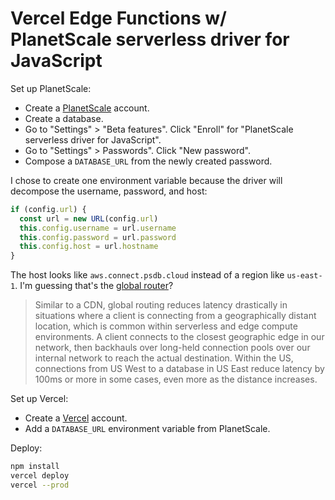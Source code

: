# Vercel Edge Functions w/ PlanetScale serverless driver for JavaScript

Set up PlanetScale:

* Create a [PlanetScale](https://planetscale.com) account.
* Create a database.
* Go to "Settings" > "Beta features".
  Click "Enroll" for "PlanetScale serverless driver for JavaScript".
* Go to "Settings" > Passwords".
  Click "New password".
* Compose a `DATABASE_URL` from the newly created password.

I chose to create one environment variable because the driver
will decompose the username, password, and host:

```ts
if (config.url) {
  const url = new URL(config.url)
  this.config.username = url.username
  this.config.password = url.password
  this.config.host = url.hostname
}
```

The host looks like `aws.connect.psdb.cloud`
instead of a region like `us-east-1`.
I'm guessing that's the [global router](https://planetscale.com/blog/introducing-the-planetscale-serverless-driver-for-javascript)?

> Similar to a CDN, global routing reduces latency drastically in situations
> where a client is connecting from a geographically distant location, which is
> common within serverless and edge compute environments. A client connects to
> the closest geographic edge in our network, then backhauls over long-held
> connection pools over our internal network to reach the actual destination.
> Within the US, connections from US West to a database in US East reduce
> latency by 100ms or more in some cases, even more as the distance increases.

Set up Vercel:

* Create a [Vercel](https://vercel.com) account.
* Add a `DATABASE_URL` environment variable from PlanetScale.

Deploy:

```bash
npm install
vercel deploy
vercel --prod
```
